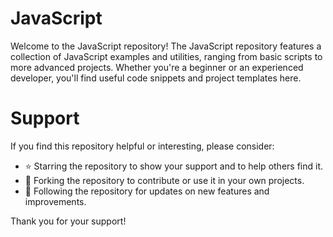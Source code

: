 # JavaScript

Welcome to the JavaScript repository! The JavaScript repository features a collection of JavaScript examples and utilities, ranging from basic scripts to more advanced projects. Whether you're a beginner or an experienced developer, you'll find useful code snippets and project templates here.

# Support
If you find this repository helpful or interesting, please consider:

- ⭐ Starring the repository to show your support and to help others find it.
- 🍴 Forking the repository to contribute or use it in your own projects.
- 💬 Following the repository for updates on new features and improvements.

Thank you for your support!
